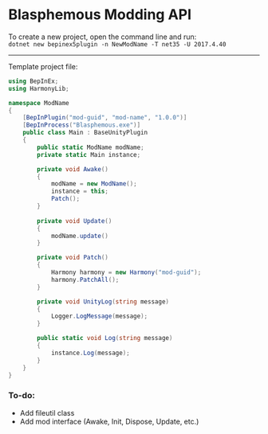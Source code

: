 # Blasphemous Modding API

To create a new project, open the command line and run: <br>
```dotnet new bepinex5plugin -n NewModName -T net35 -U 2017.4.40```

---

Template project file: <br>
```C#
using BepInEx;
using HarmonyLib;

namespace ModName
{
    [BepInPlugin("mod-guid", "mod-name", "1.0.0")]
    [BepInProcess("Blasphemous.exe")]
    public class Main : BaseUnityPlugin
    {
        public static ModName modName;
        private static Main instance;

        private void Awake()
        {
            modName = new ModName();
            instance = this;
            Patch();
        }
        
        private void Update()
        {
            modName.update()
        }

        private void Patch()
        {
            Harmony harmony = new Harmony("mod-guid");
            harmony.PatchAll();
        }

        private void UnityLog(string message)
        {
            Logger.LogMessage(message);
        }

        public static void Log(string message)
        {
            instance.Log(message);
        }
    }
}
```

### To-do:
- Add fileutil class
- Add mod interface (Awake, Init, Dispose, Update, etc.)
